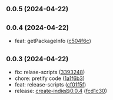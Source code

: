## <small>0.0.5 (2024-04-22)</small>




## <small>0.0.4 (2024-04-22)</small>

* feat: getPackageInfo ([c504f6c](https://github.com/ekakurnia1/indie/commit/c504f6c))



## <small>0.0.3 (2024-04-22)</small>

* fix: relase-scripts ([3393248](https://github.com/ekakurnia1/indie/commit/3393248))
* chore: pretify code ([1a1f6b3](https://github.com/ekakurnia1/indie/commit/1a1f6b3))
* feat: release-scripts ([cf01f5f](https://github.com/ekakurnia1/indie/commit/cf01f5f))
* release: create-indie@0.0.4 ([fcd1c30](https://github.com/ekakurnia1/indie/commit/fcd1c30))



